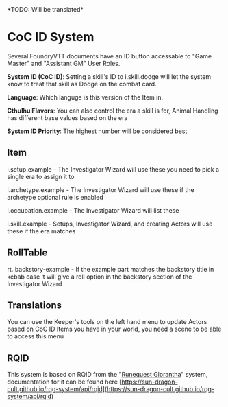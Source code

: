 <!--- This file is auto generated from module/manual/de/coc-id-system.md -->*TODO: Will be translated*

# CoC ID System

Several FoundryVTT documents have an ID button accessable to "Game Master" and "Assistant GM" User Roles.

**System ID (CoC ID)**: Setting a skill's ID to i.skill.dodge will let the system know to treat that skill as Dodge on the combat card.

**Language**: Which languge is this version of the Item in.

**Cthulhu Flavors**: You can also control the era a skill is for, Animal Handling has different base values based on the era

**System ID Priority**: The highest number will be considered best

## Item
i.setup.example - The Investigator Wizard will use these you need to pick a single era to assign it to

i.archetype.example - The Investigator Wizard will use these if the archetype optional rule is enabled

i.occupation.example - The Investigator Wizard will list these

i.skill.example - Setups, Investigator Wizard, and creating Actors will use these if the era matches

## RollTable
rt..backstory-example - If the example part matches the backstory title in kebab case it will give a roll option in the backstory section of the Investigator Wizard

## Translations
You can use the Keeper's tools on the left hand menu to update Actors based on CoC ID Items you have in your world, you need a scene to be able to access this menu

## RQID
This system is based on RQID from the "[Runequest Glorantha](https://foundryvtt.com/packages/rqg)" system, documentation for it can be found here [https://sun-dragon-cult.github.io/rqg-system/api/rqid](https://sun-dragon-cult.github.io/rqg-system/api/rqid)
